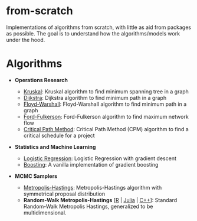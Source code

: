 # from-scratch

Implementations of algorithms from scratch, with little as aid from packages as possible. The goal is to understand how the algorithms/models work under the hood.

# Algorithms

* **Operations Research**
    * [Kruskal](./operations_research/kruskal.py): Kruskal algorithm to find minimum spanning tree in a graph
    * [Dijkstra](./operations_research/dijkstra.py): Dijkstra algorithm to find minimum path in a graph
    * [Floyd-Warshall](./operations_research/floyd_warshall.py): Floyd-Warshall algorithm to find minimum path in a graph
    * [Ford-Fulkerson](./operations_research/ford_fulkerson.py): Ford-Fulkerson algorithm to find maximum network flow
    * [Critical Path Method](./operations_research/critical_path_method.py): Critical Path Method (CPM) algorithm to find a critical schedule for a project

* **Statistics and Machine Learning**
    * [Logistic Regression](./logistic_regression/logistic_regression.py): Logistic Regression with gradient descent
    * [Boosting](./bosting/vanilla_boosting.py): A vanilla implementation of gradient boosting

* **MCMC Samplers**
    * [Metropolis-Hastings](./metropolis_hastings/mh.R): Metropolis-Hastings algorithm with symmetrical proposal distribution
    * **Random-Walk Metropolis-Hastings** [[R](./metropolis_hastings/rwmh.R) | [Julia](./metropolis_hastings/rwmh.jl) | [C++](./metropolis_hastings/rwmh.cpp)]: Standard Random-Walk Metropolis Hastings, generalized to be multidimensional.